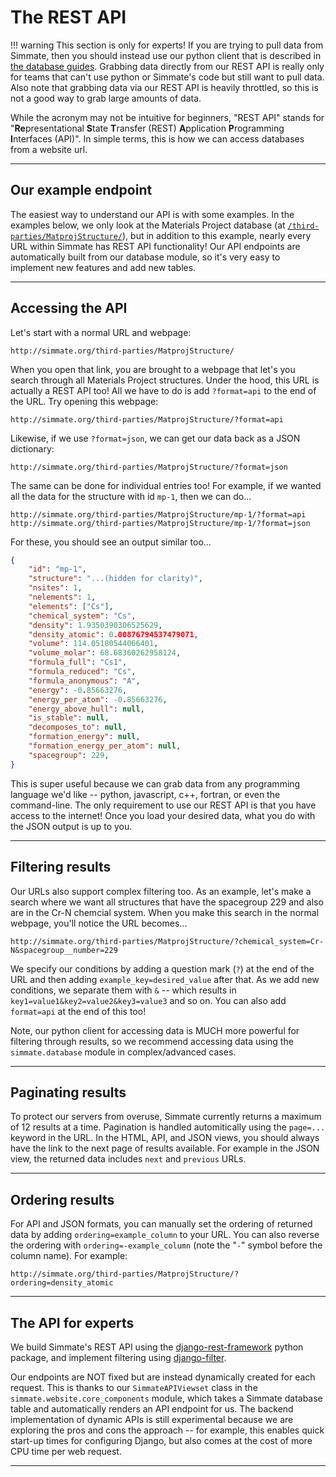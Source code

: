 
# The REST API

!!! warning
    This section is only for experts! If you are trying to pull data from Simmate, then you should instead use our python client that is described in [the database guides](/full_guides/database/overview/). Grabbing data directly from our REST API is really only for teams that can't use python or Simmate's code but still want to pull data. Also note that grabbing data via our REST API is heavily throttled, so this is not a good way to grab large amounts of data.

While the acronym may not be intuitive for beginners, "REST API" stands for "**Re**presentational **S**tate **T**ransfer (REST) **A**pplication **P**rogramming **I**nterfaces (API)". In simple terms, this is how we can access databases from a website url.

------------------------------------------------------------

## Our example endpoint

The easiest way to understand our API is with some examples. In the examples below, we only look at the Materials Project database (at [`/third-parties/MatprojStructure/`](http://simmate.org/third-parties/MatprojStructure/)), but in addition to this example, nearly every URL within Simmate has REST API functionality! Our API endpoints are automatically built from our database module, so it's very easy to implement new features and add new tables.

------------------------------------------------------------

## Accessing the API

Let's start with a normal URL and webpage:
```
http://simmate.org/third-parties/MatprojStructure/
```

When you open that link, you are brought to a webpage that let's you search through all Materials Project structures. Under the hood, this URL is actually a REST API too! All we have to do is add `?format=api` to the end of the URL. Try opening this webpage:
```
http://simmate.org/third-parties/MatprojStructure/?format=api
```

Likewise, if we use `?format=json`, we can get our data back as a JSON dictionary:
```
http://simmate.org/third-parties/MatprojStructure/?format=json
```

The same can be done for individual entries too! For example, if we wanted all the data for the structure with id `mp-1`, then we can do...
```
http://simmate.org/third-parties/MatprojStructure/mp-1/?format=api
http://simmate.org/third-parties/MatprojStructure/mp-1/?format=json
```

For these, you should see an output similar too...
``` json
{
    "id": "mp-1",
    "structure": "...(hidden for clarity)",
    "nsites": 1,
    "nelements": 1,
    "elements": ["Cs"],
    "chemical_system": "Cs",
    "density": 1.9350390306525629,
    "density_atomic": 0.00876794537479071,
    "volume": 114.05180544066401,
    "volume_molar": 68.68360262958124,
    "formula_full": "Cs1",
    "formula_reduced": "Cs",
    "formula_anonymous": "A",
    "energy": -0.85663276,
    "energy_per_atom": -0.85663276,
    "energy_above_hull": null,
    "is_stable": null,
    "decomposes_to": null,
    "formation_energy": null,
    "formation_energy_per_atom": null,
    "spacegroup": 229,
}
```

This is super useful because we can grab data from any programming language we'd like -- python, javascript, c++, fortran, or even the command-line. The only requirement to use our REST API is that you have access to the internet! Once you load your desired data, what you do with the JSON output is up to you.

------------------------------------------------------------

## Filtering results

Our URLs also support complex filtering too. As an example, let's make a search where we want all structures that have the spacegroup 229 and also are in the Cr-N chemcial system. When you make this search in the normal webpage, you'll notice the URL becomes...
```
http://simmate.org/third-parties/MatprojStructure/?chemical_system=Cr-N&spacegroup__number=229
```

We specify our conditions by adding a question mark (`?`) at the end of the URL and then adding `example_key=desired_value` after that. As we add new conditions, we separate them with `&` -- which results in `key1=value1&key2=value2&key3=value3` and so on. You can also add `format=api` at the end of this too!

Note, our python client for accessing data is MUCH more powerful for filtering through results, so we recommend accessing data using the `simmate.database` module in complex/advanced cases.

------------------------------------------------------------

## Paginating results

To protect our servers from overuse, Simmate currently returns a maximum of 12 results at a time. Pagination is handled automitically using the `page=...` keyword in the URL. In the HTML, API, and JSON views, you should always have the link to the next page of results available. For example in the JSON view, the returned data includes `next` and `previous` URLs.

------------------------------------------------------------

## Ordering results

For API and JSON formats, you can manually set the ordering of returned data by adding `ordering=example_column` to your URL. You can also reverse the ordering with `ordering=-example_column` (note the "`-`" symbol before the column name). For example:

```
http://simmate.org/third-parties/MatprojStructure/?ordering=density_atomic
```

------------------------------------------------------------

## The API for experts

We build Simmate's REST API using the [django-rest-framework](https://www.django-rest-framework.org/) python package, and implement filtering using [django-filter](https://django-filter.readthedocs.io/en/stable/). 

Our endpoints are NOT fixed but are instead dynamically created for each request. This is thanks to our `SimmateAPIViewset` class in the `simmate.website.core_components` module, which takes a Simmate database table and automatically renders an API endpoint for us. The backend implementation of dynamic APIs is still experimental because we are exploring the pros and cons the approach -- for example, this enables quick start-up times for configuring Django, but also comes at the cost of more CPU time per web request.

------------------------------------------------------------
